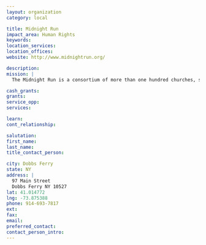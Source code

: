 ```yaml
---
layout: organization
category: local

title: Midnight Run
impact_area: Human Rights
keywords: 
location_services: 
location_offices: 
website: http://www.midnightrun.org/

description: 
mission: |
  The Midnight Run is a consortium of more than one hundred churches, synagogues, and schools in the metropolitan area. Three or four nights a week, volunteers travel into Manhattan; there they seek out the homeless poor. They deliver clothing, food, blankets, and personal care items. In the process, they try to break through the barriers of prejudice and fear that try to separate us into artificial categories of "homed" and "homeless". Midnight Run is not a practical solution to the problem of homelessness and we don't claim it to be one. Instead, it operates on the premise that we all need to be better educated in order for real solutions to emerge. For a consensus to develop around answers to the tragedy of homeless people, those of us who are housed and those of us who are not must find common ground. 

cash_grants: 
grants: 
service_opp: 
services: 

learn: 
cont_relationship: 

salutation: 
first_name: 
last_name: 
title_contact_person: 

city: Dobbs Ferry
state: NY
address: |
  97 Main Street  
  Dobbs Ferry NY 10527
lat: 41.014772
lng: -73.875388
phone: 914-693-7817
ext: 
fax: 
email: 
preferred_contact: 
contact_person_intro: 
---
```

